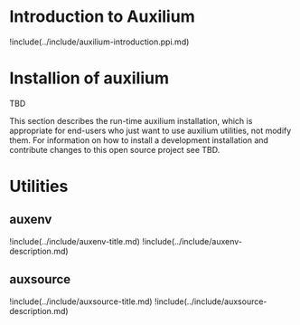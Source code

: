 # Introduction to Auxilium

!include(../include/auxilium-introduction.ppi.md)

# Installion of auxilium

TBD

This section describes the run-time auxilium installation, which is appropriate for end-users
who just want to use auxilium utilities, not modify them. For information on how
to install a development installation and contribute changes to this open source project
see TBD.

# Utilities

## auxenv

!include(../include/auxenv-title.md)
!include(../include/auxenv-description.md)

## auxsource

!include(../include/auxsource-title.md)
!include(../include/auxsource-description.md)
